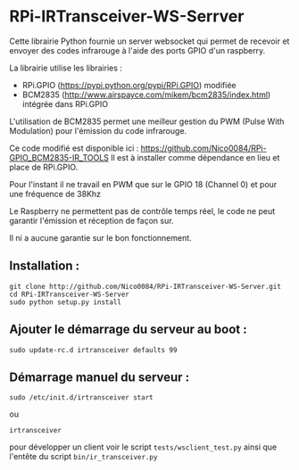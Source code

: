 RPi-IRTransceiver-WS-Serrver
============================

Cette librairie Python fournie un server websocket qui permet de recevoir et envoyer
des codes infrarouge à l'aide des ports GPIO d'un raspberry.

La librairie utilise les librairies :
* RPi.GPIO (https://pypi.python.org/pypi/RPi.GPIO) modifiée
* BCM2835 (http://www.airspayce.com/mikem/bcm2835/index.html) intégrée dans RPi.GPIO
 
L'utilisation de BCM2835 permet une meilleur gestion du PWM (Pulse With Modulation) pour
l'émission du code infrarouge.

Ce code modifié est disponible ici : https://github.com/Nico0084/RPi-GPIO_BCM2835-IR_TOOLS
Il est à installer comme dépendance en lieu et place de RPi.GPIO.

Pour l'instant il ne travail en PWM que sur le GPIO 18 (Channel 0) et pour une fréquence de 38Khz

Le Raspberry ne permettent pas de contrôle temps réel, le code ne peut garantir l'émission et réception de façon sur.

Il ni a aucune garantie sur le bon fonctionnement.

Installation :
--------------

    git clone http://github.com/Nico0084/RPi-IRTransceiver-WS-Server.git
    cd RPi-IRTransceiver-WS-Server
    sudo python setup.py install

Ajouter le démarrage du serveur au boot :
----------------------------------------

    sudo update-rc.d irtransceiver defaults 99

Démarrage manuel du serveur :
----------------------------

    sudo /etc/init.d/irtransceiver start
ou

    irtransceiver

pour développer un client voir le script `tests/wsclient_test.py` ainsi que l'entête du script `bin/ir_transceiver.py`



